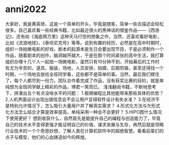 # anni2022
  大家好，我是黄英琦，这是一个简单的开头，毕竟是随笔，简单一些去描述会轻松很多。自己喜欢看一些经典书籍，比如最近很火的黑神话的借鉴作品——《西游记》，还有如《海底两万里》这种天马行空的想象之作，当然，还喜欢看好电影，比如《流浪地球》，《泰坦尼克号》等等。说到有趣的经历，必然是在高中时期时，组织一场拍微电影的好戏，剧本的起源本是生日会要出现节目，于是必须制作一个作品，随着剧本的创作，脑洞越开越大，于是在那个时间紧张的高中生活，我打算组织办理十几个人一起拍一场微电影，虽然只有10分钟不到，开始幕后的工作时有尤为辛苦的，道具，服装，场地，人员安排，拍摄，后期剪辑，甚至还得找一个时期，一个场地去放给全班同学看，这些都不是简单的事。当然，最后我们撑住了，每个人都尽到一份力，团队合作着完成了作品，没有获奖比赛的目的，就是单纯想为全班同学献上精彩的作品，博君一笑而已。
  浅浅翻阅书籍，不断地思考下，拼凑出五个有点没啥水平的问题：
1.极限编程比其他能带来那些具体的优势？
2.人机界面设计出现出错信息会不会让用户显得软件设计有失水准？
3.在经济不是特别允许情况下，怎么吸引大量用户并了解真实需求？
4.形式化方法与欠形式化方法怎么结合才算是效率提高，单纯采用一种会不会更好？
5.HIPO图什么情况下使用更好？
  想到收获什么，自然首先是能提升自己的编程与创造能力了，毕竟自己的技术水平变得更强才能证明自己的价值，谋求发展与生存，再然后就是领略行业技术的一个个奇思妙想，了解人类在计算机软件中的超绝智慧，看看前辈们的点子与模型，他们的心血铸造如今的辉煌。
